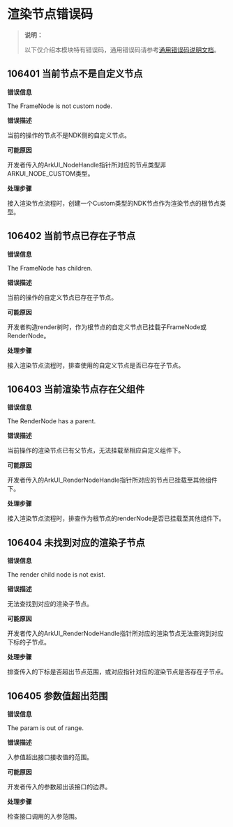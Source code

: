 # 渲染节点错误码
<!--Kit: ArkUI-->
<!--Subsystem: ArkUI-->
<!--Owner: @xiang-shouxing-->
<!--SE: @xiang-shouxing-->
<!--TSE: @sally__-->

> **说明：**
>
> 以下仅介绍本模块特有错误码，通用错误码请参考[通用错误码说明文档](../errorcode-universal.md)。

## 106401 当前节点不是自定义节点

**错误信息**

The FrameNode is not custom node.

**错误描述**

当前的操作的节点不是NDK侧的自定义节点。

**可能原因**

开发者传入的ArkUI_NodeHandle指针所对应的节点类型非ARKUI_NODE_CUSTOM类型。

**处理步骤**

接入渲染节点流程时，创建一个Custom类型的NDK节点作为渲染节点的根节点类型。

## 106402 当前节点已存在子节点

**错误信息**

The FrameNode has children.

**错误描述**

当前的操作的自定义节点已存在子节点。

**可能原因**

开发者构造render树时，作为根节点的自定义节点已挂载子FrameNode或RenderNode。

**处理步骤**

接入渲染节点流程时，排查使用的自定义节点是否已存在子节点。

## 106403 当前渲染节点存在父组件

**错误信息**

The RenderNode has a parent.

**错误描述**

当前操作的渲染节点已有父节点，无法挂载至相应自定义组件下。

**可能原因**

开发者传入的ArkUI_RenderNodeHandle指针所对应的节点已挂载至其他组件下。

**处理步骤**

接入渲染节点流程时，排查作为根节点的renderNode是否已挂载至其他组件下。

## 106404 未找到对应的渲染子节点

**错误信息**

The render child node is not exist.

**错误描述**

无法查找到对应的渲染子节点。

**可能原因**

开发者传入的ArkUI_RenderNodeHandle指针所对应的渲染节点无法查询到对应下标的子节点。

**处理步骤**

排查传入的下标是否超出节点范围，或对应指针对应的渲染节点是否存在子节点。

## 106405 参数值超出范围

**错误信息**

The param is out of range.

**错误描述**

入参值超出接口接收值的范围。

**可能原因**

开发者传入的参数超出该接口的边界。

**处理步骤**

检查接口调用的入参范围。
